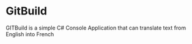# GitBuild
GITBuild is a simple C# Console Application that can translate text from English into French
